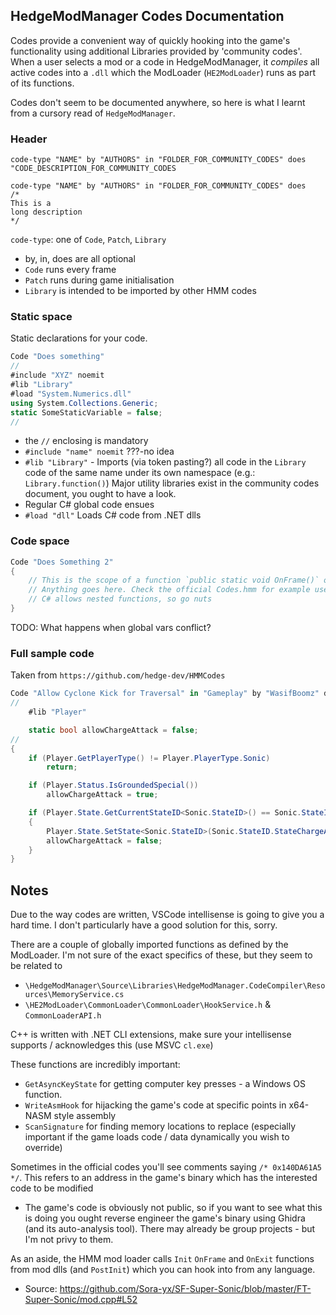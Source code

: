 ## HedgeModManager Codes Documentation
Codes provide a convenient way of quickly hooking into the game's functionality using additional Libraries provided by 'community codes'.
When a user selects a mod or a code in HedgeModManager, it *compiles* all active codes into a `.dll` which the ModLoader (`HE2ModLoader`) runs as part of its functions.

Codes don't seem to be documented anywhere, so here is what I learnt from a cursory read of `HedgeModManager`.

### Header
```
code-type "NAME" by "AUTHORS" in "FOLDER_FOR_COMMUNITY_CODES" does "CODE_DESCRIPTION_FOR_COMMUNITY_CODES

code-type "NAME" by "AUTHORS" in "FOLDER_FOR_COMMUNITY_CODES" does
/*
This is a
long description
*/

```
`code-type`: one of `Code`, `Patch`, `Library`
- by, in, does are all optional
- `Code` runs every frame
- `Patch` runs during game initialisation
- `Library` is intended to be imported by other HMM codes

### Static space
Static declarations for your code.
```c#
Code "Does something"
//
#include "XYZ" noemit
#lib "Library"
#load "System.Numerics.dll"
using System.Collections.Generic;
static SomeStaticVariable = false;
//
```
- the `//` enclosing is mandatory
- `#include "name" noemit` ???-no idea
- `#lib "Library"` - Imports (via token pasting?) all code in the `Library` code of the same name under its own 
    namespace (e.g.: `Library.function()`)
    Major utility libraries exist in the community codes document, you ought to have a look.
- Regular C# global code ensues
- `#load "dll"` Loads C# code from .NET dlls

### Code space
```c#
Code "Does Something 2"
{
    // This is the scope of a function `public static void OnFrame()` or OnInit()
    // Anything goes here. Check the official Codes.hmm for example uses
    // C# allows nested functions, so go nuts
}
```

TODO: What happens when global vars conflict?


### Full sample code
Taken from `https://github.com/hedge-dev/HMMCodes`
```c#
Code "Allow Cyclone Kick for Traversal" in "Gameplay" by "WasifBoomz" does "Allows Sonic to use the Cyclone Kick for traversal by pressing the attack button while holding the jump button."
//
    #lib "Player"

    static bool allowChargeAttack = false;
//
{
    if (Player.GetPlayerType() != Player.PlayerType.Sonic)
        return;

    if (Player.Status.IsGroundedSpecial())
        allowChargeAttack = true;

    if (Player.State.GetCurrentStateID<Sonic.StateID>() == Sonic.StateID.StateAcceleCombo1 && Player.Input.IsDown(Player.InputActionType.PlayerJump) && !Player.Status.IsGroundedSpecial() && allowChargeAttack)
    {
        Player.State.SetState<Sonic.StateID>(Sonic.StateID.StateChargeAttack);
        allowChargeAttack = false;
    }
}
```

## Notes
Due to the way codes are written, VSCode intellisense is going to give you a hard time.
I don't particularly have a good solution for this, sorry.


There are a couple of globally imported functions as defined by the ModLoader.
I'm not sure of the exact specifics of these, but they seem to be related to
- `\HedgeModManager\Source\Libraries\HedgeModManager.CodeCompiler\Resources\MemoryService.cs`
- `\HE2ModLoader\CommonLoader\CommonLoader\HookService.h` & `CommonLoaderAPI.h`

C++ is written with .NET CLI extensions, make sure your intellisense supports / acknowledges this (use MSVC `cl.exe`)

These functions are incredibly important:
- `GetAsyncKeyState` for getting computer key presses - a Windows OS function.
- `WriteAsmHook` for hijacking the game's code at specific points in x64-NASM style assembly
- `ScanSignature` for finding memory locations to replace (especially important if the game loads code / data dynamically you wish to override)

Sometimes in the official codes you'll see comments saying `/* 0x140DA61A5 */`.
This refers to an address in the game's binary which has the interested code to be modified
- The game's code is obviously not public, so if you want to see what this is doing you ought reverse engineer the game's binary using Ghidra (and its auto-analysis tool). There may already be group projects - but I'm not privy to them.

As an aside, the HMM mod loader calls `Init` `OnFrame` and `OnExit` functions from mod dlls (and `PostInit`) which you can hook into from any language.
- Source: https://github.com/Sora-yx/SF-Super-Sonic/blob/master/FT-Super-Sonic/mod.cpp#L52